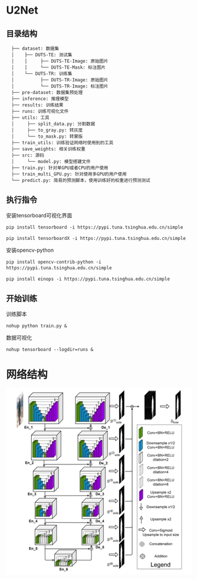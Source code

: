 # U2Net

## 目录结构
```
  ├── dataset: 数据集
  │    ├── DUTS-TE: 测试集
  │    │     ├── DUTS-TE-Image: 原始图片
  │    │     └── DUTS-TE-Mask: 标注图片
  │    └── DUTS-TR: 训练集
  │          ├── DUTS-TR-Image: 原始图片
  │          └── DUTS-TR-Image: 标注图片
  ├── pre-dataset: 数据集预处理
  ├── inference: 推理模型
  ├── results: 训练结果
  ├── runs: 训练可视化文件
  ├── utils: 工具
  │     ├── split_data.py: 分割数据
  │     ├── to_gray.py: 转灰度
  │     └── to_mask.py: 转蒙版
  ├── train_utils: 训练验证网络时使用到的工具
  ├── save_weights: 相关训练权重
  ├── src: 源码
  │     └── model.py: 模型搭建文件
  ├── train.py: 针对单GPU或者CPU的用户使用
  ├── train_multi_GPU.py: 针对使用多GPU的用户使用
  └── predict.py: 简易的预测脚本，使用训练好的权重进行预测测试
```

## 执行指令
安装tensorboard可视化界面
```
pip install tensorboard -i https://pypi.tuna.tsinghua.edu.cn/simple
```
```
pip install tensorboardX -i https://pypi.tuna.tsinghua.edu.cn/simple
```
安装opencv-python
```
pip install opencv-contrib-python -i https://pypi.tuna.tsinghua.edu.cn/simple
```
```
pip install einops -i https://pypi.tuna.tsinghua.edu.cn/simple
```
## 开始训练
训练脚本
```
nohup python train.py &
```
数据可视化
```
nohup tensorboard --logdir=runs &
```
# 网络结构
![U2NETPRmodel.png](intro%2FU2NETPRmodel.png)
